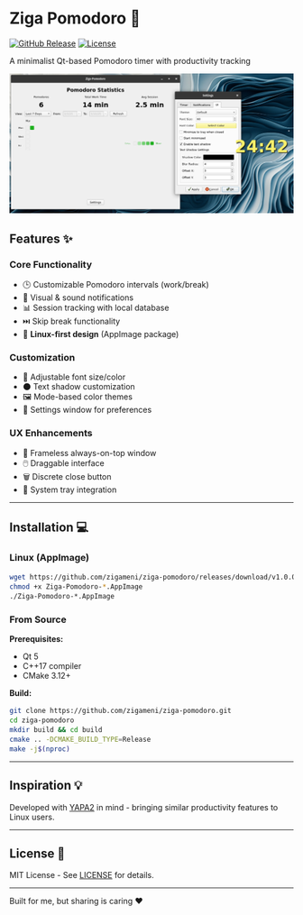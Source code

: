 # Ziga Pomodoro 🍅

[![GitHub Release](https://img.shields.io/github/v/release/zigameni/ziga-pomodoro?style=flat-square)](https://github.com/zigameni/ziga-pomodoro/releases)
[![License](https://img.shields.io/badge/license-MIT-blue.svg?style=flat-square)](LICENSE)

A minimalist Qt-based Pomodoro timer with productivity tracking

![Application Screenshot](/images/img.png)

## Features ✨

### Core Functionality

- 🕒 Customizable Pomodoro intervals (work/break)
- 🔔 Visual & sound notifications
- 📊 Session tracking with local database
- ⏭️ Skip break functionality
- 🐧 **Linux-first design** (AppImage package)

### Customization

- 🎨 Adjustable font size/color
- 🌑 Text shadow customization
- 🖼️ Mode-based color themes
- 🔧 Settings window for preferences

### UX Enhancements

- 🔲 Frameless always-on-top window
- 🖱️ Draggable interface
- 🗑️ Discrete close button
- 📌 System tray integration

---

## Installation 💻

### Linux (AppImage)

```bash
wget https://github.com/zigameni/ziga-pomodoro/releases/download/v1.0.0/Ziga-Pomodoro-1.0.0-x86_64.AppImage
chmod +x Ziga-Pomodoro-*.AppImage
./Ziga-Pomodoro-*.AppImage
```

### From Source

**Prerequisites:**

- Qt 5
- C++17 compiler
- CMake 3.12+

**Build:**

```bash
git clone https://github.com/zigameni/ziga-pomodoro.git
cd ziga-pomodoro
mkdir build && cd build
cmake .. -DCMAKE_BUILD_TYPE=Release
make -j$(nproc)
```

---

## Inspiration 💡

Developed with [YAPA2](https://github.com/YetAnotherPomodoroApp/YAPA-2) in mind - bringing similar productivity features
to Linux users.

---

## License 📄

MIT License - See [LICENSE](LICENSE) for details.

---
Built for me, but sharing is caring ❤️